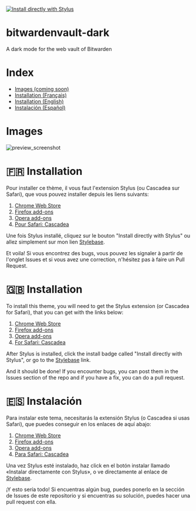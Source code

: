 [![Install directly with Stylus](https://img.shields.io/badge/Install%20directly%20with-Stylus-00adad.svg)](https://raw.githubusercontent.com/Adaoh2/bitwardenvault-dark/main/bitwardenvault-dark.user.css)
# bitwardenvault-dark
A dark mode for the web vault of Bitwarden

# Index
* [Images (coming soon)](#Images)
* [Installation (Français)](#-Installation)
* [Installation (English)](#-Installation-1)
* [Instalación (Español)](#-instalación)


# Images
![preview_screenshot](https://media.discordapp.net/attachments/646818237232709701/827443640191811615/unknown.png)

# 🇫🇷 Installation
Pour installer ce thème, il vous faut l'extension Stylus (ou Cascadea sur Safari), que vous pouvez installer depuis les liens suivants:

1. [Chrome Web Store](https://chrome.google.com/webstore/detail/stylus/clngdbkpkpeebahjckkjfobafhncgmne)
2. [Firefox add-ons](https://addons.mozilla.org/firefox/addon/styl-us/)
3. [Opera add-ons](https://addons.opera.com/extensions/details/stylus/)
4. [Pour Safari: Cascadea](https://cascadea.app/)

Une fois Stylus installé, cliquez sur le bouton "Install directly with Stylus" ou allez simplement sur mon lien [Stylebase](https://stylebase.cc/style/yUGZD52uYzJ).

Et voila! Si vous encontrez des bugs, vous pouvez les signaler à partir de l'onglet Issues et si vous avez une correction, n'hésitez pas à faire un Pull Request.

# 🇬🇧 Installation
To install this theme, you will need to get the Stylus extension (or Cascadea for Safari), that you can get with the links below:

1. [Chrome Web Store](https://chrome.google.com/webstore/detail/stylus/clngdbkpkpeebahjckkjfobafhncgmne)
2. [Firefox add-ons](https://addons.mozilla.org/firefox/addon/styl-us/)
3. [Opera add-ons](https://addons.opera.com/extensions/details/stylus/)
4. [For Safari: Cascadea](https://cascadea.app/)

After Stylus is installed, click the install badge called "Install directly with Stylus", or go to the [Stylebase](https://stylebase.cc/style/yUGZD52uYzJ) link.

And it should be done! If you encounter bugs, you can post them in the Issues section of the repo and if you have a fix, you can do a pull request.

# 🇪🇸 Instalación

Para instalar este tema, necesitarás la extensión Stylus (o Cascadea si usas Safari), que puedes conseguir en los enlaces de aquí abajo:

1. [Chrome Web Store](https://chrome.google.com/webstore/detail/stylus/clngdbkpkpeebahjckkjfobafhncgmne)
2. [Firefox add-ons](https://addons.mozilla.org/firefox/addon/styl-us/)
3. [Opera add-ons](https://addons.opera.com/extensions/details/stylus/)
4. [Para Safari: Cascadea](https://cascadea.app/)

Una vez Stylus esté instalado, haz click en el botón instalar llamado «Instalar directamente con Stylus», o ve directamente al enlace de [Stylebase](https://stylebase.cc/style/yUGZD52uYzJ).

¡Y esto sería todo! Si encuentras algún bug, puedes ponerlo en la sección de Issues de este repositorio y si encuentras su solución, puedes hacer una pull request con ella.
